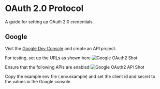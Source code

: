 OAuth 2.0 Protocol
==================

A guide for setting up OAuth 2.0 credentials.

Google
------

Visit the [Google Dev Console](https://console.developers.google.com) and
create an API project.

For testing, set up the URLs as shown here
![Google OAuth2 Shot](https://github.com/OpeneraSystems/guides/tree/master/protocol/oauth2/GoogleOAuth2.png)

Ensure that the following APIs are enabled
![Google OAuth2 API Shot](https://github.com/OpeneraSystems/guides/tree/master/protocol/oauth2/GoogleOAuth2APIs.png)

Copy the example env file (.env.example) and set the client id and secret to
the values in the Google console.
